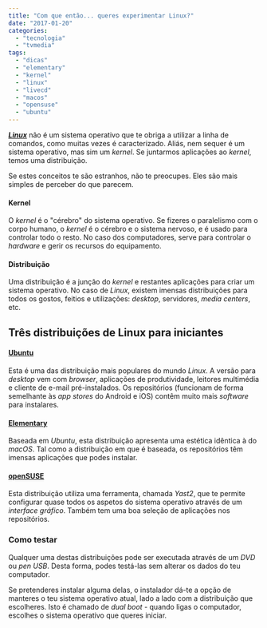 ```yaml
---
title: "Com que então... queres experimentar Linux?"
date: "2017-01-20"
categories: 
  - "tecnologia"
  - "tvmedia"
tags: 
  - "dicas"
  - "elementary"
  - "kernel"
  - "linux"
  - "livecd"
  - "macos"
  - "opensuse"
  - "ubuntu"
---
```


_[**Linux**](https://www.kernel.org/)_ não é um sistema operativo que te obriga a utilizar a linha de comandos, como muitas vezes é caracterizado. Aliás, nem sequer é um sistema operativo, mas sim um _kernel_. Se juntarmos aplicações ao _kernel_, temos uma distribuição.

Se estes conceitos te são estranhos, não te preocupes. Eles são mais simples de perceber do que parecem.

#### Kernel

O _kernel_ é o "cérebro" do sistema operativo. Se fizeres o paralelismo com o corpo humano, o _kernel_ é o cérebro e o sistema nervoso, e é usado para controlar todo o resto. No caso dos computadores, serve para controlar o _hardware_ e gerir os recursos do equipamento.

#### Distribuição

Uma distribuição é a junção do _kernel_ e restantes aplicações para criar um sistema operativo. No caso de _Linux_, existem imensas distribuições para todos os gostos, feitios e utilizações: _desktop_, servidores, _media centers_, etc.

## Três distribuições de Linux para iniciantes

#### [Ubuntu](https://ubuntu.com)

Esta é uma das distribuição mais populares do mundo _Linux_. A versão para _desktop_ vem com _browser_, aplicações de produtividade, leitores multimédia e cliente de e-mail pré-instalados. Os repositórios (funcionam de forma semelhante às _app stores_ do Android e iOS) contêm muito mais _software_ para instalares.

#### [Elementary](https://elementary.io/pt_PT/)

Baseada em _Ubuntu_, esta distribuição apresenta uma estética idêntica à do _macOS_. Tal como a distribuição em que é baseada, os repositórios têm imensas aplicações que podes instalar.

#### [openSUSE](https://pt.opensuse.org/)

Esta distribuição utiliza uma ferramenta, chamada _Yast2_, que te permite configurar quase todos os aspetos do sistema operativo através de um _interface gráfico_. Também tem uma boa seleção de aplicações nos repositórios.

### Como testar

Qualquer uma destas distribuições pode ser executada através de um _DVD_ ou _pen USB_. Desta forma, podes testá-las sem alterar os dados do teu computador.

Se pretenderes instalar alguma delas, o instalador dá-te a opção de manteres o teu sistema operativo atual, lado a lado com a distribuição que escolheres. Isto é chamado de _dual boot_ - quando ligas o computador, escolhes o sistema operativo que queres iniciar.
